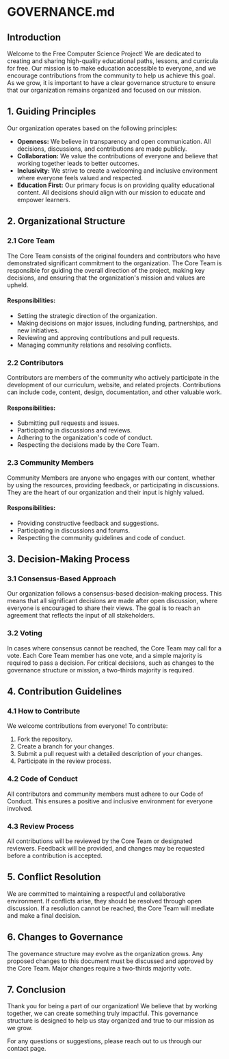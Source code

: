 # GOVERNANCE.md

## Introduction

Welcome to the Free Computer Science Project! We are dedicated to creating and sharing high-quality educational paths, lessons, and curricula for free. Our mission is to make education accessible to everyone, and we encourage contributions from the community to help us achieve this goal. As we grow, it is important to have a clear governance structure to ensure that our organization remains organized and focused on our mission.

## 1. Guiding Principles

Our organization operates based on the following principles:
- **Openness:** We believe in transparency and open communication. All decisions, discussions, and contributions are made publicly.
- **Collaboration:** We value the contributions of everyone and believe that working together leads to better outcomes.
- **Inclusivity:** We strive to create a welcoming and inclusive environment where everyone feels valued and respected.
- **Education First:** Our primary focus is on providing quality educational content. All decisions should align with our mission to educate and empower learners.

## 2. Organizational Structure

### 2.1 Core Team

The Core Team consists of the original founders and contributors who have demonstrated significant commitment to the organization. The Core Team is responsible for guiding the overall direction of the project, making key decisions, and ensuring that the organization's mission and values are upheld.

#### Responsibilities:
- Setting the strategic direction of the organization.
- Making decisions on major issues, including funding, partnerships, and new initiatives.
- Reviewing and approving contributions and pull requests.
- Managing community relations and resolving conflicts.

### 2.2 Contributors

Contributors are members of the community who actively participate in the development of our curriculum, website, and related projects. Contributions can include code, content, design, documentation, and other valuable work.

#### Responsibilities:
- Submitting pull requests and issues.
- Participating in discussions and reviews.
- Adhering to the organization's code of conduct.
- Respecting the decisions made by the Core Team.

### 2.3 Community Members

Community Members are anyone who engages with our content, whether by using the resources, providing feedback, or participating in discussions. They are the heart of our organization and their input is highly valued.

#### Responsibilities:
- Providing constructive feedback and suggestions.
- Participating in discussions and forums.
- Respecting the community guidelines and code of conduct.

## 3. Decision-Making Process

### 3.1 Consensus-Based Approach

Our organization follows a consensus-based decision-making process. This means that all significant decisions are made after open discussion, where everyone is encouraged to share their views. The goal is to reach an agreement that reflects the input of all stakeholders.

### 3.2 Voting

In cases where consensus cannot be reached, the Core Team may call for a vote. Each Core Team member has one vote, and a simple majority is required to pass a decision. For critical decisions, such as changes to the governance structure or mission, a two-thirds majority is required.

## 4. Contribution Guidelines

### 4.1 How to Contribute

We welcome contributions from everyone! To contribute:
1. Fork the repository.
2. Create a branch for your changes.
3. Submit a pull request with a detailed description of your changes.
4. Participate in the review process.

### 4.2 Code of Conduct

All contributors and community members must adhere to our Code of Conduct. This ensures a positive and inclusive environment for everyone involved.

### 4.3 Review Process

All contributions will be reviewed by the Core Team or designated reviewers. Feedback will be provided, and changes may be requested before a contribution is accepted.

## 5. Conflict Resolution

We are committed to maintaining a respectful and collaborative environment. If conflicts arise, they should be resolved through open discussion. If a resolution cannot be reached, the Core Team will mediate and make a final decision.

## 6. Changes to Governance

The governance structure may evolve as the organization grows. Any proposed changes to this document must be discussed and approved by the Core Team. Major changes require a two-thirds majority vote.

## 7. Conclusion

Thank you for being a part of our organization! We believe that by working together, we can create something truly impactful. This governance structure is designed to help us stay organized and true to our mission as we grow.

For any questions or suggestions, please reach out to us through our contact page.